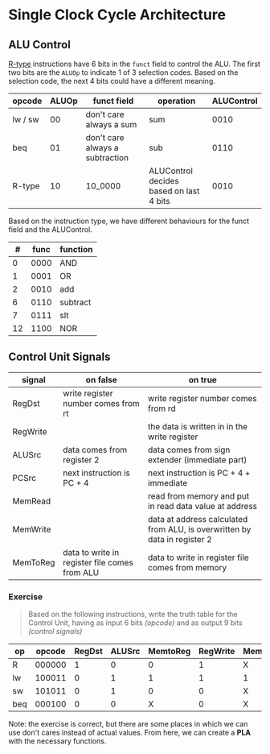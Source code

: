# Single Clock Cycle Architecture

## ALU Control

[R-type](./mips.md#r-type-instructions) instructions have 6 bits in the `funct` field to control the ALU. The first two bits are the `ALUOp` to indicate 1 of 3 selection codes. Based on the selection code, the next 4 bits could have a different meaning.

| opcode | ALUOp | funct field | operation | ALUControl |
|--|--|--|--|--|
| lw / sw | 00 | don't care <br/> always a sum | sum | 0010 |
| beq | 01 | don't care <br/> always a subtraction | sub | 0110 |
| R-type | 10 | 10_0000 | ALUControl decides <br/> based on last 4 bits | 0010 |

Based on the instruction type, we have different behaviours for the funct field and the ALUControl.

| # | func | function |
|--|--|--|
| 0 | 0000 | AND |
| 1 | 0001 | OR |
| 2 | 0010 | add |
| 6 | 0110 | subtract |
| 7 | 0111 | slt |
| 12 | 1100 | NOR |


## Control Unit Signals

| signal | on false | on true |
|--|--|--| 
| RegDst | write register number comes from rt | write register number comes from rd |
| RegWrite | | the data is written in in the write register |
| ALUSrc | data comes from register 2 | data comes from sign extender (immediate part) |
| PCSrc | next instruction is PC + 4 | next instruction is PC + 4 + immediate |
| MemRead | | read from memory and put in read data value at address | 
| MemWrite | | data at address calculated from ALU, is overwritten by data in register 2 |
| MemToReg | data to write in register file comes from ALU | data to write in register file comes from memory |

### Exercise

> Based on the following instructions, write the truth table for the Control Unit, having as input 6 bits _(opcode)_ and as output 9 bits _(control signals)_

| op | opcode | RegDst | ALUSrc | MemtoReg | RegWrite | MemRead | MemWrite | Branch | ALUOp |
|--|--|--|--|--|--|--|--|--|--|
| R | 000000 | 1 | 0 | 0 | 1 | X | 0 | 0 | 10 |
| lw | 100011 | 0 | 1 | 1 | 1 | 1 | 0 | 0 | 00 |
| sw | 101011 | 0 | 1 | 0 | 0 | X | 1 | 0 | 00 |
| beq | 000100 | 0 | 0 | X | 0 | X | 0 | 1 | 01 |

Note: the exercise is correct, but there are some places in which we can use don't cares instead of actual values. From here, we can create a **PLA** with the necessary functions.
